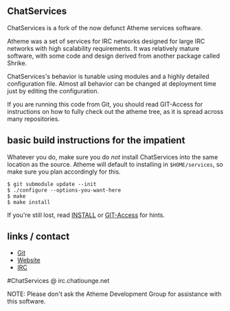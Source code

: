 ## ChatServices

ChatServices is a fork of the now defunct Atheme services software.

Atheme was a set of services for IRC networks designed for large IRC networks with high
scalability requirements.  It was relatively mature software, with some code and design
derived from another package called Shrike.

ChatServices's behavior is tunable using modules and a highly detailed configuration file.
Almost all behavior can be changed at deployment time just by editing the configuration.

If you are running this code from Git, you should read GIT-Access for instructions on
how to fully check out the atheme tree, as it is spread across many repositories.

## basic build instructions for the impatient

Whatever you do, make sure you do *not* install ChatServices into the same location as the source.
Atheme will default to installing in `$HOME/services`, so make sure you plan accordingly for this.

    $ git submodule update --init
    $ ./configure --options-you-want-here
    $ make
    $ make install

If you're still lost, read [INSTALL](INSTALL) or [GIT-Access](GIT-Access) for hints.

## links / contact

 * [Git](https://bitbucket.org/chatlounge/chatservices/)
 * [Website](http://www.chatlounge.net)
 * [IRC](irc://irc.chatlounge.net/#ChatServices)

#ChatServices @ irc.chatlounge.net

NOTE:
Please don't ask the Atheme Development Group for assistance with this software.
